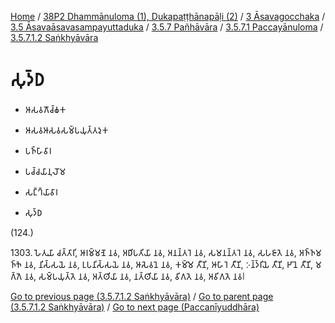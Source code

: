 
[Home](/) / [38P2 Dhammānuloma (1), Dukapaṭṭhānapāḷi (2)](../../../../...md) / [3 Āsavagocchaka](../../../...md) / [3.5 Āsavaāsavasampayuttaduka](../../...md) / [3.5.7 Pañhāvāra](../...md) / [3.5.7.1 Paccayānuloma](...md) / [3.5.7.1.2 Saṅkhyāvāra](../38P2/3/3.5/3.5.7/3.5.7.1/3.5.7.1.2.md)

# 𑀲𑀼𑀤𑁆𑀥

* 𑀆𑀲𑀯𑀕𑁄𑀘𑁆𑀙𑀓

* 𑀆𑀲𑀯𑀆𑀲𑀯𑀲𑀫𑁆𑀧𑀬𑀼𑀢𑁆𑀢𑀤𑀼𑀓

* 𑀧𑀜𑁆𑀳𑀸𑀯𑀸𑀭

* 𑀧𑀘𑁆𑀘𑀬𑀸𑀦𑀼𑀮𑁄𑀫

* 𑀲𑀗𑁆𑀔𑁆𑀬𑀸𑀯𑀸𑀭

* 𑀲𑀼𑀤𑁆𑀥

(124.)

1303\. 𑀳𑁂𑀢𑀼𑀬𑀸 𑀘𑀢𑁆𑀢𑀸𑀭𑀺, 𑀆𑀭𑀫𑁆𑀫𑀡𑁂 𑀦𑀯, 𑀅𑀥𑀺𑀧𑀢𑀺𑀬𑀸 𑀦𑀯, 𑀅𑀦𑀦𑁆𑀢𑀭𑁂 𑀦𑀯, 𑀲𑀫𑀦𑀦𑁆𑀢𑀭𑁂 𑀦𑀯, 𑀲𑀳𑀚𑀸𑀢𑁂 𑀦𑀯, 𑀅𑀜𑁆𑀜𑀫𑀜𑁆𑀜𑁂 𑀦𑀯, 𑀦𑀺𑀲𑁆𑀲𑀬𑁂 𑀦𑀯, 𑀉𑀧𑀦𑀺𑀲𑁆𑀲𑀬𑁂 𑀦𑀯, 𑀆𑀲𑁂𑀯𑀦𑁂 𑀦𑀯, 𑀓𑀫𑁆𑀫𑁂 𑀢𑀻𑀡𑀺, 𑀆𑀳𑀸𑀭𑁂 𑀢𑀻𑀡𑀺, 𑀇𑀦𑁆𑀤𑁆𑀭𑀺𑀬𑁂 𑀢𑀻𑀡𑀺, 𑀛𑀸𑀦𑁂 𑀢𑀻𑀡𑀺, 𑀫𑀕𑁆𑀕𑁂 𑀦𑀯, 𑀲𑀫𑁆𑀧𑀬𑀼𑀢𑁆𑀢𑁂 𑀦𑀯, 𑀅𑀢𑁆𑀣𑀺𑀬𑀸 𑀦𑀯, 𑀦𑀢𑁆𑀣𑀺𑀬𑀸 𑀦𑀯, 𑀯𑀺𑀕𑀢𑁂 𑀦𑀯, 𑀅𑀯𑀺𑀕𑀢𑁂 𑀦𑀯𑁇

[Go to previous page (3.5.7.1.2 Saṅkhyāvāra)](../38P2/3/3.5/3.5.7/3.5.7.1/3.5.7.1.2.md) / [Go to parent page (3.5.7.1.2 Saṅkhyāvāra)](../38P2/3/3.5/3.5.7/3.5.7.1/3.5.7.1.2.md) / [Go to next page (Paccanīyuddhāra)](../../Paccaniyuddhara.md)


